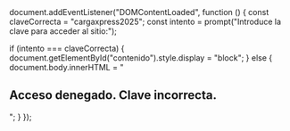 <!DOCTYPE html>
<html lang="es">
<head>
  <meta charset="UTF-8" />
  <meta name="viewport" content="width=device-width, initial-scale=1.0" />
  <title>Acceso Protegido</title>
  <link rel="stylesheet" href="style.css" />
  <script defer src="auth.js"></script>
</head>
<body>
  <div id="contenido" style="display: none;">
    <header>
      <h1>Bienvenido a la Página Secreta</h1>
      <p>Este sitio está protegido con clave.</p>
    </header>


  </div>
</body>
</html>
document.addEventListener("DOMContentLoaded", function () {
  const claveCorrecta = "cargaxpress2025";
  const intento = prompt("Introduce la clave para acceder al sitio:");

  if (intento === claveCorrecta) {
    document.getElementById("contenido").style.display = "block";
  } else {
    document.body.innerHTML = "<h2>Acceso denegado. Clave incorrecta.</h2>";
  }
});

